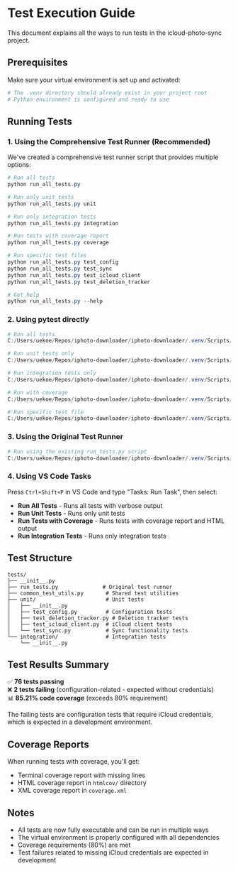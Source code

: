 # Test Execution Guide

This document explains all the ways to run tests in the icloud-photo-sync project.

## Prerequisites

Make sure your virtual environment is set up and activated:
```powershell
# The .venv directory should already exist in your project root
# Python environment is configured and ready to use
```

## Running Tests

### 1. Using the Comprehensive Test Runner (Recommended)

We've created a comprehensive test runner script that provides multiple options:

```powershell
# Run all tests
python run_all_tests.py

# Run only unit tests
python run_all_tests.py unit

# Run only integration tests
python run_all_tests.py integration

# Run tests with coverage report
python run_all_tests.py coverage

# Run specific test files
python run_all_tests.py test_config
python run_all_tests.py test_sync
python run_all_tests.py test_icloud_client
python run_all_tests.py test_deletion_tracker

# Get help
python run_all_tests.py --help
```

### 2. Using pytest directly

```powershell
# Run all tests
C:/Users/uekoe/Repos/iphoto-downloader/iphoto-downloader/.venv/Scripts/python.exe -m pytest tests/ -v

# Run unit tests only
C:/Users/uekoe/Repos/iphoto-downloader/iphoto-downloader/.venv/Scripts/python.exe -m pytest tests/unit/ -v

# Run integration tests only
C:/Users/uekoe/Repos/iphoto-downloader/iphoto-downloader/.venv/Scripts/python.exe -m pytest tests/integration/ -v

# Run with coverage
C:/Users/uekoe/Repos/iphoto-downloader/iphoto-downloader/.venv/Scripts/python.exe -m pytest tests/ --cov=src --cov-report=term-missing --cov-report=html

# Run specific test file
C:/Users/uekoe/Repos/iphoto-downloader/iphoto-downloader/.venv/Scripts/python.exe -m pytest tests/unit/test_config.py -v
```

### 3. Using the Original Test Runner

```powershell
# Run using the existing run_tests.py script
C:/Users/uekoe/Repos/iphoto-downloader/iphoto-downloader/.venv/Scripts/python.exe tests/run_tests.py
```

### 4. Using VS Code Tasks

Press `Ctrl+Shift+P` in VS Code and type "Tasks: Run Task", then select:
- **Run All Tests** - Runs all tests with verbose output
- **Run Unit Tests** - Runs only unit tests
- **Run Tests with Coverage** - Runs tests with coverage report and HTML output
- **Run Integration Tests** - Runs only integration tests

## Test Structure

```
tests/
├── __init__.py
├── run_tests.py              # Original test runner
├── common_test_utils.py       # Shared test utilities
├── unit/                      # Unit tests
│   ├── __init__.py
│   ├── test_config.py         # Configuration tests
│   ├── test_deletion_tracker.py # Deletion tracker tests
│   ├── test_icloud_client.py  # iCloud client tests
│   └── test_sync.py           # Sync functionality tests
└── integration/               # Integration tests
    └── __init__.py
```

## Test Results Summary

✅ **76 tests passing**  
❌ **2 tests failing** (configuration-related - expected without credentials)  
📊 **85.21% code coverage** (exceeds 80% requirement)  

The failing tests are configuration tests that require iCloud credentials, which is expected in a development environment.

## Coverage Reports

When running tests with coverage, you'll get:
- Terminal coverage report with missing lines
- HTML coverage report in `htmlcov/` directory
- XML coverage report in `coverage.xml`

## Notes

- All tests are now fully executable and can be run in multiple ways
- The virtual environment is properly configured with all dependencies
- Coverage requirements (80%) are met
- Test failures related to missing iCloud credentials are expected in development
